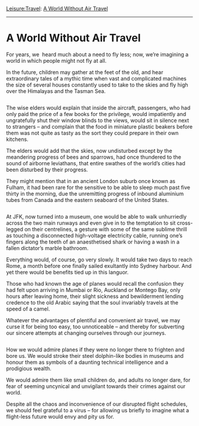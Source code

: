 [Leisure:](https://www.theschooloflife.com/thebookoflife/category/leisure/)[Travel](https://www.theschooloflife.com/thebookoflife/category/leisure/travel/): [A World Without Air Travel](https://www.theschooloflife.com/thebookoflife/a-world-without-air-travel/)

* * *

# A World Without Air Travel

For years, we&nbsp; heard much about a need to fly less; now, we’re imagining a world in which people might not fly at all.

In the future, children may gather at the feet of the old, and hear extraordinary tales of a mythic time when vast and complicated machines the size of several houses constantly used to take to the skies and fly high over the Himalayas and the Tasman Sea.

<figure class="aligncenter"><img src="https://www.theschooloflife.com/thebookoflife/wp-content/uploads/2020/04/5e7b69b42d41c16fe92fa625-1024x768.jpg" alt="" class="wp-image-24293" srcset="https://www.theschooloflife.com/thebookoflife/wp-content/uploads/2020/04/5e7b69b42d41c16fe92fa625-1024x768.jpg 1024w, https://www.theschooloflife.com/thebookoflife/wp-content/uploads/2020/04/5e7b69b42d41c16fe92fa625-300x225.jpg 300w, https://www.theschooloflife.com/thebookoflife/wp-content/uploads/2020/04/5e7b69b42d41c16fe92fa625-768x576.jpg 768w, https://www.theschooloflife.com/thebookoflife/wp-content/uploads/2020/04/5e7b69b42d41c16fe92fa625.jpg 1300w" sizes="(max-width: 1024px) 100vw, 1024px"></figure>

The wise elders would explain that inside the aircraft, passengers, who had only paid the price of a few books for the privilege, would impatiently and ungratefully shut their window blinds to the views, would sit in silence next to strangers – and complain that the food in miniature plastic beakers before them was not quite as tasty as the sort they could prepare in their own kitchens.

The elders would add that the skies, now undisturbed except by the meandering progress of bees and sparrows, had once thundered to the sound of airborne leviathans, that entire swathes of the world’s cities had been disturbed by their progress.

They might mention that in an ancient London suburb once known as Fulham, it had been rare for the sensitive to be able to sleep much past five thirty in the morning, due the unremitting progress of inbound aluminium tubes from Canada and the eastern seaboard of the United States.

<figure class="aligncenter"><img src="https://www.theschooloflife.com/thebookoflife/wp-content/uploads/2020/04/w_55975840-800x450.jpg" alt="" class="wp-image-24294" srcset="https://www.theschooloflife.com/thebookoflife/wp-content/uploads/2020/04/w_55975840-800x450.jpg 800w, https://www.theschooloflife.com/thebookoflife/wp-content/uploads/2020/04/w_55975840-800x450-300x169.jpg 300w, https://www.theschooloflife.com/thebookoflife/wp-content/uploads/2020/04/w_55975840-800x450-768x432.jpg 768w" sizes="(max-width: 800px) 100vw, 800px"></figure>

At JFK, now turned into a museum, one would be able to walk unhurriedly across the two main runways and even give in to the temptation to sit cross-legged on their centrelines, a gesture with some of the same sublime thrill as touching a disconnected high-voltage electricity cable, running one’s fingers along the teeth of an anaesthetised shark or having a wash in a fallen dictator’s marble bathroom.

Everything would, of course, go very slowly. It would take two days to reach Rome, a month before one finally sailed exultantly into Sydney harbour. And yet there would be benefits tied up in this languor.

Those who had known the age of planes would recall the confusion they had felt upon arriving in Mumbai or Rio, Auckland or Montego Bay, only hours after leaving home, their slight sickness and bewilderment lending credence to the old Arabic saying that the soul invariably travels at the speed of a camel.

Whatever the advantages of plentiful and convenient air travel, we may curse it for being too easy, too unnoticeable – and thereby for subverting our sincere attempts at changing ourselves through our journeys.

<figure class="wp-block-image"><img src="https://www.theschooloflife.com/thebookoflife/wp-content/uploads/2020/04/GettyImages-1211574533-700x439.jpg" alt="" class="wp-image-24295" srcset="https://www.theschooloflife.com/thebookoflife/wp-content/uploads/2020/04/GettyImages-1211574533-700x439.jpg 700w, https://www.theschooloflife.com/thebookoflife/wp-content/uploads/2020/04/GettyImages-1211574533-700x439-300x188.jpg 300w" sizes="(max-width: 700px) 100vw, 700px"></figure>

How we would admire planes if they were no longer there to frighten and bore us. We would stroke their steel dolphin-like bodies in museums and honour them as symbols of a daunting technical intelligence and a prodigious wealth.

We would admire them like small children do, and adults no longer dare, for fear of seeming uncynical and unvigilant towards their crimes against our world.

Despite all the chaos and inconvenience of our disrupted flight schedules, we should feel grateful to a virus – for allowing us briefly to imagine what a flight-less future would envy and pity us for.
